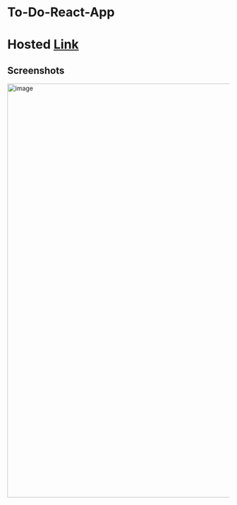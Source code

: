 # To-Do-React-App
# Hosted  [Link](https://to-do-react-app-six.vercel.app/)
## Screenshots
<img width="939" alt="image" src="https://github.com/rajakhan017/To-Do-React-App/assets/135150598/dc0f9d66-cfad-4455-aee0-a4415783e095">
